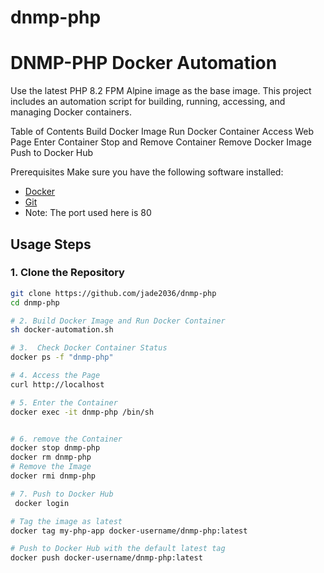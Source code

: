 # dnmp-php

# DNMP-PHP Docker Automation
Use the latest PHP 8.2 FPM Alpine image as the base image. 
This project includes an automation script for building, running, accessing, and managing Docker containers.

Table of Contents
Build Docker Image
Run Docker Container
Access Web Page
Enter Container
Stop and Remove Container
Remove Docker Image
Push to Docker Hub

Prerequisites
Make sure you have the following software installed:

- [Docker](https://docs.docker.com/get-docker/)
- [Git](https://git-scm.com/)
- Note: The port used here is 80

## Usage Steps

### 1. Clone the Repository
```sh
git clone https://github.com/jade2036/dnmp-php
cd dnmp-php

# 2. Build Docker Image and Run Docker Container
sh docker-automation.sh

# 3.  Check Docker Container Status
docker ps -f "dnmp-php"

# 4. Access the Page
curl http://localhost

# 5. Enter the Container
docker exec -it dnmp-php /bin/sh


# 6. remove the Container
docker stop dnmp-php
docker rm dnmp-php
# Remove the Image
docker rmi dnmp-php

# 7. Push to Docker Hub
 docker login

# Tag the image as latest
docker tag my-php-app docker-username/dnmp-php:latest

# Push to Docker Hub with the default latest tag
docker push docker-username/dnmp-php:latest


